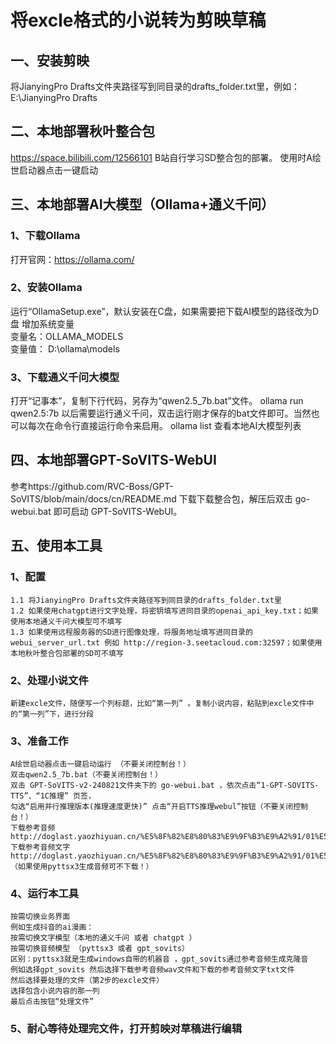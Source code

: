 # 将excle格式的小说转为剪映草稿
## 一、安装剪映
  将JianyingPro Drafts文件夹路径写到同目录的drafts_folder.txt里，例如：E:\JianyingPro Drafts

## 二、本地部署秋叶整合包
  https://space.bilibili.com/12566101  B站自行学习SD整合包的部署。
  使用时A绘世启动器点击一键启动

## 三、本地部署AI大模型（Ollama+通义千问）
### 1、下载Ollama
  打开官网：https://ollama.com/
### 2、安装Ollama
  运行“OllamaSetup.exe”，默认安装在C盘，如果需要把下载AI模型的路径改为D盘
  增加系统变量  
  变量名：OLLAMA_MODELS  
  变量值： D:\ollama\models
### 3、下载通义千问大模型
  打开“记事本”，复制下行代码，另存为“qwen2.5_7b.bat”文件。
  ollama run qwen2.5:7b
  以后需要运行通义千问，双击运行刚才保存的bat文件即可。当然也可以每次在命令行直接运行命令来启用。
  ollama list  查看本地AI大模型列表

## 四、本地部署GPT-SoVITS-WebUI

  参考https://github.com/RVC-Boss/GPT-SoVITS/blob/main/docs/cn/README.md
  下载下载整合包，解压后双击 go-webui.bat 即可启动 GPT-SoVITS-WebUI。

## 五、使用本工具
### 1、配置
    1.1 将JianyingPro Drafts文件夹路径写到同目录的drafts_folder.txt里
    1.2 如果使用chatgpt进行文字处理，将密钥填写进同目录的openai_api_key.txt；如果使用本地通义千问大模型可不填写
    1.3 如果使用远程服务器的SD进行图像处理，将服务地址填写进同目录的webui_server_url.txt 例如 http://region-3.seetacloud.com:32597；如果使用本地秋叶整合包部署的SD可不填写
### 2、处理小说文件
    新建excle文件，随便写一个列标题，比如“第一列” 。复制小说内容，粘贴到excle文件中的“第一列”下，进行分段
### 3、准备工作
    A绘世启动器点击一键启动运行 （不要关闭控制台！）
    双击qwen2.5_7b.bat（不要关闭控制台！）
    双击 GPT-SoVITS-v2-240821文件夹下的 go-webui.bat ，依次点击“1-GPT-SOVITS-TTS”、“1C推理” 页签，
    勾选“启用并行推理版本(推理速度更快)” 点击“开启TTS推理webul”按钮（不要关闭控制台！）
    下载参考音频http://doglast.yaozhiyuan.cn/%E5%8F%82%E8%80%83%E9%9F%B3%E9%A2%91/01%E5%A5%B3%E9%9F%B3%E5%8F%82%E8%80%83/01%E5%A5%B3%E9%9F%B3%E5%8F%82%E8%80%83.WAV
    下载参考音频文字http://doglast.yaozhiyuan.cn/%E5%8F%82%E8%80%83%E9%9F%B3%E9%A2%91/01%E5%A5%B3%E9%9F%B3%E5%8F%82%E8%80%83/01%E5%A5%B3%E9%9F%B3%E5%8F%82%E8%80%83.txt
    （如果使用pyttsx3生成音频可不下载！）
### 4、运行本工具
    按需切换业务界面
    例如生成抖音的ai漫画：
    按需切换文字模型（本地的通义千问 或者 chatgpt ）
    按需切换音频模型 （pyttsx3 或者 gpt_sovits）
    区别：pyttsx3就是生成windows自带的机器音 ，gpt_sovits通过参考音频生成克隆音
    例如选择gpt_sovits 然后选择下载参考音频wav文件和下载的参考音频文字txt文件
    然后选择要处理的文件（第2步的excle文件）
    选择包含小说内容的那一列
    最后点击按钮“处理文件”
### 5、耐心等待处理完文件，打开剪映对草稿进行编辑




    
